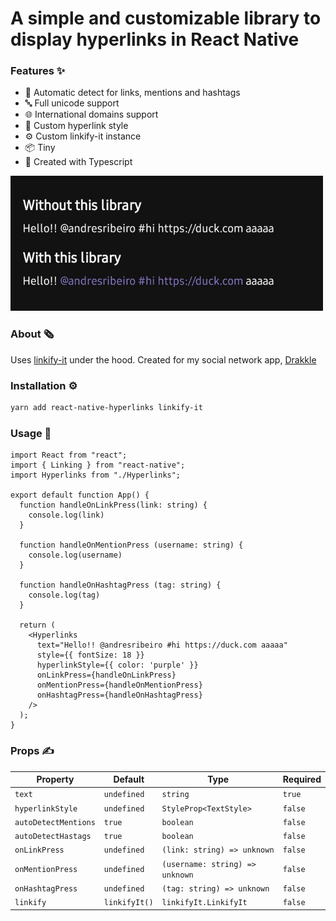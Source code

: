 # A simple and customizable library to display hyperlinks in React Native

### Features ✨

- 🛑 Automatic detect for links, mentions and hashtags
- 🔤 Full unicode support
- 🌐 International domains support
- 💅 Custom hyperlink style
- ⚙️ Custom linkify-it instance
- 📦 Tiny
- 🚀 Created with Typescript

<img alt="Without this library vs with this library" src="assets/screenshot.jpg" width="500"/>

### About 🗞️

Uses [linkify-it](https://github.com/markdown-it/linkify-it) under the hood. Created for my social network app, [Drakkle](https://play.google.com/store/apps/details?id=com.andresribeiro.drakkle)

### Installation ⚙️

```bash
yarn add react-native-hyperlinks linkify-it
```

### Usage 🔨

```tsx
import React from "react";
import { Linking } from "react-native";
import Hyperlinks from "./Hyperlinks";

export default function App() {
  function handleOnLinkPress(link: string) {
    console.log(link)
  }

  function handleOnMentionPress (username: string) {
    console.log(username)
  }

  function handleOnHashtagPress (tag: string) {
    console.log(tag)
  }

  return (
    <Hyperlinks
      text="Hello!! @andresribeiro #hi https://duck.com aaaaa"
      style={{ fontSize: 18 }}
      hyperlinkStyle={{ color: 'purple' }}
      onLinkPress={handleOnLinkPress}
      onMentionPress={handleOnMentionPress}
      onHashtagPress={handleOnHashtagPress}
    />
  );
}
```

### Props ✍️

| Property | Default | Type | Required
| ---- | ---- | ---- | ----
| `text` | `undefined` | `string` | `true`
| `hyperlinkStyle` | `undefined` | `StyleProp<TextStyle>` | `false`
| `autoDetectMentions` | `true` | `boolean` | `false`
| `autoDetectHastags` | `true` | `boolean` | `false`
| `onLinkPress` | `undefined` | `(link: string) => unknown` | `false`
| `onMentionPress` | `undefined` | `(username: string) => unknown` | `false`
| `onHashtagPress` | `undefined` | `(tag: string) => unknown` | `false`
| `linkify` | `linkifyIt()` | `linkifyIt.LinkifyIt` | `false`
